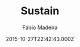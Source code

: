 ---
layout: JamstackTheme
title: Sustain
github: https://github.com/biomadeira/sustain
demo: https://jekyller.github.io/sustain/
author: Fábio Madeira
ssg: Jekyll
date: 2015-10-27T22:42:43.000Z
description: 🎹 Personal blog powered by Jekyll
stale: false
disabled: true
disabled_reason: demo url not found
---